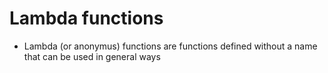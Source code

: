 # Lambda functions

- Lambda (or anonymus) functions are functions defined without a name  that can be used in general ways
